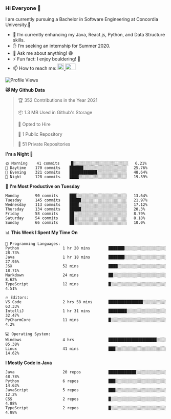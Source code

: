 ### Hi Everyone 👋
I am currently pursuing a Bachelor in Software Engineering at Concordia University.🏫

- 🌱 I’m currently enhancing my Java, React.js, Python, and Data Structure skills.
- ✋ I’m seeking an internship for Summer 2020.
- 💬 Ask me about anything! 😄
- ⚡ Fun fact: I enjoy bouldering! 🧗‍
- 📫 How to reach me: <a href="https://www.linkedin.com/in/siu-tong-ye/" target="_blank"> <img width="20px" width="32" src="https://cdn.jsdelivr.net/npm/simple-icons@v3/icons/linkedin.svg" /> </a> <a href="mailto:SiuTongYe@gmail.com" target="_blank"> <img height="20" width="32" src="https://cdn.jsdelivr.net/npm/simple-icons@v3/icons/gmail.svg" /> </a>

<!--START_SECTION:waka-->
![Profile Views](http://img.shields.io/badge/Profile%20Views-11-blue)

**🐱 My Github Data** 

> 🏆 352 Contributions in the Year 2021
 > 
> 📦 1.3 MB Used in Github's Storage 
 > 
> 💼 Opted to Hire
 > 
> 📜 1 Public Repository 
 > 
> 🔑 51 Private Repositories  
 > 
**I'm a Night 🦉** 

```text
🌞 Morning    41 commits     █░░░░░░░░░░░░░░░░░░░░░░░░   6.21% 
🌆 Daytime    170 commits    ██████░░░░░░░░░░░░░░░░░░░   25.76% 
🌃 Evening    321 commits    ████████████░░░░░░░░░░░░░   48.64% 
🌙 Night      128 commits    ████░░░░░░░░░░░░░░░░░░░░░   19.39%

```
📅 **I'm Most Productive on Tuesday** 

```text
Monday       90 commits     ███░░░░░░░░░░░░░░░░░░░░░░   13.64% 
Tuesday      145 commits    █████░░░░░░░░░░░░░░░░░░░░   21.97% 
Wednesday    113 commits    ████░░░░░░░░░░░░░░░░░░░░░   17.12% 
Thursday     134 commits    █████░░░░░░░░░░░░░░░░░░░░   20.3% 
Friday       58 commits     ██░░░░░░░░░░░░░░░░░░░░░░░   8.79% 
Saturday     54 commits     ██░░░░░░░░░░░░░░░░░░░░░░░   8.18% 
Sunday       66 commits     ██░░░░░░░░░░░░░░░░░░░░░░░   10.0%

```


📊 **This Week I Spent My Time On** 

```text
💬 Programming Languages: 
Python                   1 hr 20 mins        ███████░░░░░░░░░░░░░░░░░░   28.73% 
Java                     1 hr 18 mins        ███████░░░░░░░░░░░░░░░░░░   27.95% 
JSX                      52 mins             ████░░░░░░░░░░░░░░░░░░░░░   18.71% 
Markdown                 24 mins             ██░░░░░░░░░░░░░░░░░░░░░░░   8.62% 
TypeScript               12 mins             █░░░░░░░░░░░░░░░░░░░░░░░░   4.51%

🔥 Editors: 
VS Code                  2 hrs 58 mins       ███████████████░░░░░░░░░░   63.33% 
IntelliJ                 1 hr 31 mins        ████████░░░░░░░░░░░░░░░░░   32.47% 
PyCharmCore              11 mins             █░░░░░░░░░░░░░░░░░░░░░░░░   4.2%

💻 Operating System: 
Windows                  4 hrs               █████████████████████░░░░   85.38% 
Linux                    41 mins             ███░░░░░░░░░░░░░░░░░░░░░░   14.62%

```

**I Mostly Code in Java** 

```text
Java                     20 repos            ████████████░░░░░░░░░░░░░   48.78% 
Python                   6 repos             ███░░░░░░░░░░░░░░░░░░░░░░   14.63% 
JavaScript               5 repos             ███░░░░░░░░░░░░░░░░░░░░░░   12.2% 
CSS                      2 repos             █░░░░░░░░░░░░░░░░░░░░░░░░   4.88% 
TypeScript               2 repos             █░░░░░░░░░░░░░░░░░░░░░░░░   4.88%

```



<!--END_SECTION:waka-->
